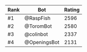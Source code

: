 Rank|Bot|Rating
---|---|---
#1|@RaspFish|2596
#2|@ToromBot|2580
#3|@colinbot|2337
#4|@OpeningsBot|2131

